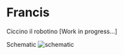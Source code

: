 # Francis
Ciccino il robotino [Work in progress...]

Schematic
![schematic](https://user-images.githubusercontent.com/52462865/113892822-b28f8100-97c6-11eb-89b9-b43ead24fb23.png)


